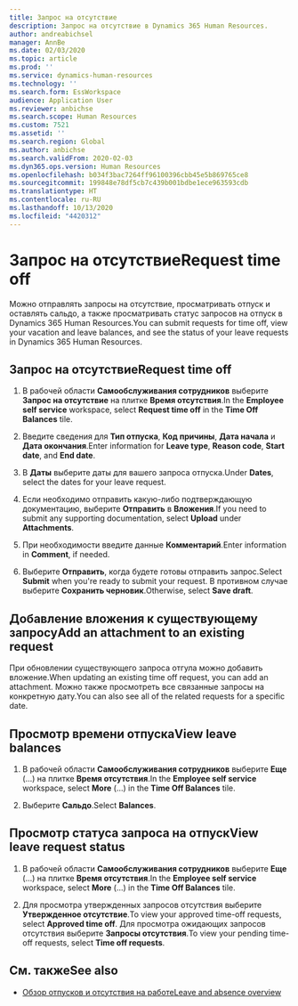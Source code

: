 ```yaml
---
title: Запрос на отсутствие
description: Запрос на отсутствие в Dynamics 365 Human Resources.
author: andreabichsel
manager: AnnBe
ms.date: 02/03/2020
ms.topic: article
ms.prod: ''
ms.service: dynamics-human-resources
ms.technology: ''
ms.search.form: EssWorkspace
audience: Application User
ms.reviewer: anbichse
ms.search.scope: Human Resources
ms.custom: 7521
ms.assetid: ''
ms.search.region: Global
ms.author: anbichse
ms.search.validFrom: 2020-02-03
ms.dyn365.ops.version: Human Resources
ms.openlocfilehash: b034f3bac7264ff96100396cbb45e5b869765ce8
ms.sourcegitcommit: 199848e78df5cb7c439b001bdbe1ece963593cdb
ms.translationtype: HT
ms.contentlocale: ru-RU
ms.lasthandoff: 10/13/2020
ms.locfileid: "4420312"
---
```

# <a name="request-time-off"></a><span data-ttu-id="bfc14-103">Запрос на отсутствие</span><span class="sxs-lookup"><span data-stu-id="bfc14-103">Request time off</span></span>

<span data-ttu-id="bfc14-104">Можно отправлять запросы на отсутствие, просматривать отпуск и оставлять сальдо, а также просматривать статус запросов на отпуск в Dynamics 365 Human Resources.</span><span class="sxs-lookup"><span data-stu-id="bfc14-104">You can submit requests for time off, view your vacation and leave balances, and see the status of your leave requests in Dynamics 365 Human Resources.</span></span>

## <a name="request-time-off"></a><span data-ttu-id="bfc14-105">Запрос на отсутствие</span><span class="sxs-lookup"><span data-stu-id="bfc14-105">Request time off</span></span>

1. <span data-ttu-id="bfc14-106">В рабочей области **Самообслуживания сотрудников** выберите **Запрос на отсутствие** на плитке **Время отсутствия**.</span><span class="sxs-lookup"><span data-stu-id="bfc14-106">In the **Employee self service** workspace, select **Request time off** in the **Time Off Balances** tile.</span></span>

2. <span data-ttu-id="bfc14-107">Введите сведения для **Тип отпуска**, **Код причины**, **Дата начала** и **Дата окончания**.</span><span class="sxs-lookup"><span data-stu-id="bfc14-107">Enter information for **Leave type**, **Reason code**, **Start date**, and **End date**.</span></span>

3. <span data-ttu-id="bfc14-108">В **Даты** выберите даты для вашего запроса отпуска.</span><span class="sxs-lookup"><span data-stu-id="bfc14-108">Under **Dates**, select the dates for your leave request.</span></span>

4. <span data-ttu-id="bfc14-109">Если необходимо отправить какую-либо подтверждающую документацию, выберите **Отправить** в **Вложения**.</span><span class="sxs-lookup"><span data-stu-id="bfc14-109">If you need to submit any supporting documentation, select **Upload** under **Attachments**.</span></span>

5. <span data-ttu-id="bfc14-110">При необходимости введите данные **Комментарий**.</span><span class="sxs-lookup"><span data-stu-id="bfc14-110">Enter information in **Comment**, if needed.</span></span>

6. <span data-ttu-id="bfc14-111">Выберите **Отправить**, когда будете готовы отправить запрос.</span><span class="sxs-lookup"><span data-stu-id="bfc14-111">Select **Submit** when you're ready to submit your request.</span></span> <span data-ttu-id="bfc14-112">В противном случае выберите **Сохранить черновик**.</span><span class="sxs-lookup"><span data-stu-id="bfc14-112">Otherwise, select **Save draft**.</span></span>

## <a name="add-an-attachment-to-an-existing-request"></a><span data-ttu-id="bfc14-113">Добавление вложения к существующему запросу</span><span class="sxs-lookup"><span data-stu-id="bfc14-113">Add an attachment to an existing request</span></span>

<span data-ttu-id="bfc14-114">При обновлении существующего запроса отгула можно добавить вложение.</span><span class="sxs-lookup"><span data-stu-id="bfc14-114">When updating an existing time off request, you can add an attachment.</span></span> <span data-ttu-id="bfc14-115">Можно также просмотреть все связанные запросы на конкретную дату.</span><span class="sxs-lookup"><span data-stu-id="bfc14-115">You can also see all of the related requests for a specific date.</span></span> 

## <a name="view-leave-balances"></a><span data-ttu-id="bfc14-116">Просмотр времени отпуска</span><span class="sxs-lookup"><span data-stu-id="bfc14-116">View leave balances</span></span>

1. <span data-ttu-id="bfc14-117">В рабочей области **Самообслуживания сотрудников** выберите **Еще** (...) на плитке **Время отсутствия**.</span><span class="sxs-lookup"><span data-stu-id="bfc14-117">In the **Employee self service** workspace, select **More** (...) in the **Time Off Balances** tile.</span></span>

2. <span data-ttu-id="bfc14-118">Выберите **Сальдо**.</span><span class="sxs-lookup"><span data-stu-id="bfc14-118">Select **Balances**.</span></span>

## <a name="view-leave-request-status"></a><span data-ttu-id="bfc14-119">Просмотр статуса запроса на отпуск</span><span class="sxs-lookup"><span data-stu-id="bfc14-119">View leave request status</span></span>

1. <span data-ttu-id="bfc14-120">В рабочей области **Самообслуживания сотрудников** выберите **Еще** (...) на плитке **Время отсутствия**.</span><span class="sxs-lookup"><span data-stu-id="bfc14-120">In the **Employee self service** workspace, select **More** (...) in the **Time Off Balances** tile.</span></span>

2. <span data-ttu-id="bfc14-121">Для просмотра утвержденных запросов отсутствия выберите **Утвержденное отсутствие**.</span><span class="sxs-lookup"><span data-stu-id="bfc14-121">To view your approved time-off requests, select **Approved time off**.</span></span> <span data-ttu-id="bfc14-122">Для просмотра ожидающих запросов отсутствия выберите **Запросы отсутствия**.</span><span class="sxs-lookup"><span data-stu-id="bfc14-122">To view your pending time-off requests, select **Time off requests**.</span></span>

## <a name="see-also"></a><span data-ttu-id="bfc14-123">См. также</span><span class="sxs-lookup"><span data-stu-id="bfc14-123">See also</span></span>

- [<span data-ttu-id="bfc14-124">Обзор отпусков и отсутствия на работе</span><span class="sxs-lookup"><span data-stu-id="bfc14-124">Leave and absence overview</span></span>](hr-leave-and-absence-overview.md)
